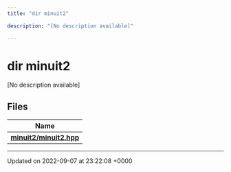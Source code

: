 ```yaml
---
title: "dir minuit2"

description: "[No description available]"

---
```


# dir minuit2

[No description available]

## Files

| Name           |
| -------------- |
| **[minuit2/minuit2.hpp](/documentation/code/files/minuit2_8hpp/#file-minuit2hpp)**  |






-------------------------------

Updated on 2022-09-07 at 23:22:08 +0000

